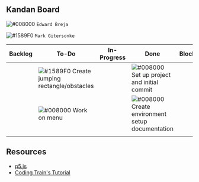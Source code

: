 ## Kandan Board

 ![#008000](https://placehold.it/15/008000/000000?text=+) `Edward Breja`
 
 ![#1589F0](https://placehold.it/15/1589F0/000000?text=+) `Mark Gitersonke`

Backlog | To-Do | In-Progress | Done | Blocked/Wishlist
--- | --- | --- | --- | ---
||![#1589F0](https://placehold.it/15/1589F0/000000?text=+) Create jumping rectangle/obstacles ||![#008000](https://placehold.it/15/008000/000000?text=+) Set up project and initial commit 
||![#008000](https://placehold.it/15/008000/000000?text=+) Work on menu||![#008000](https://placehold.it/15/008000/000000?text=+) Create environment setup documentation
|||||

## Resources

* [p5.js](https://p5js.org/)
* [Coding Train's Tutorial](https://thecodingtrain.com/CodingChallenges/147-chrome-dinosaur.html)
